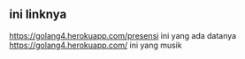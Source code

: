 ## ini linknya

https://golang4.herokuapp.com/presensi
ini yang ada datanya
https://golang4.herokuapp.com/
ini yang musik
